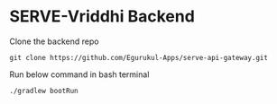 # SERVE-Vriddhi Backend

Clone the backend repo

```
git clone https://github.com/Egurukul-Apps/serve-api-gateway.git
```

Run below command in bash terminal

```
./gradlew bootRun
```

